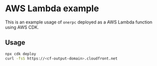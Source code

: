 # AWS Lambda example

This is an example usage of `onerpc` deployed as a AWS Lambda function using AWS CDK.

## Usage

```sh
npx cdk deploy
curl -fsS https://<cf-output-domain>.cloudfront.net
```
